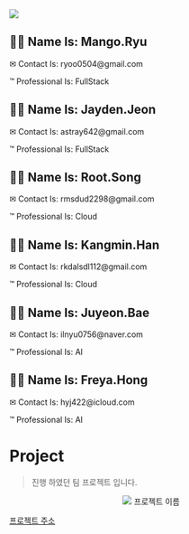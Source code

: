<div>
    <img src="https://github.com/rkdalsdl98/cateboo-team/assets/77562358/e4c59f61-96ec-4b67-abae-2ced85986746"/>
    <h2>💂‍♂️ Name Is: Mango.Ryu</h2>
    <p>✉ Contact Is: ryoo0504@gmail.com</p>
    <p>™ Professional Is: FullStack</p>
    <h2>🕵️‍♂️ Name Is: Jayden.Jeon</h2>
    <p>✉ Contact Is: astray642@gmail.com</p>
    <p>™ Professional Is: FullStack</p>
    <h2>👨‍⚕️ Name Is: Root.Song</h2>
    <p>✉ Contact Is: rmsdud2298@gmail.com</p>
    <p>™ Professional Is: Cloud</p>
    <h2>👨‍🌾 Name Is: Kangmin.Han</h2>
    <p>✉ Contact Is: rkdalsdl112@gmail.com</p>
    <p>™ Professional Is: Cloud</p>
    <h2>👩‍🔧 Name Is: Juyeon.Bae</h2>
    <p>✉ Contact Is: ilnyu0756@naver.com</p>
    <p>™ Professional Is: AI</p>
    <h2>👩‍🏭 Name Is: Freya.Hong</h2>
    <p>✉ Contact Is: hyj422@icloud.com</p>
    <p>™ Professional Is: AI</p>
</div>

# Project  
> 진행 하였던 팀 프로젝트 입니다.  

<div width="100%" align="left">
    <div align="center" width="300px" heigth="200px">
        <img width="inherit" height="inherit" src="https://github.com/rkdalsdl98/cateboo-team/assets/77562358/e4c59f61-96ec-4b67-abae-2ced85986746"/>
        프로젝트 이름
    </div>
</div>

[프로젝트 주소](https://github.com/rkdalsdl98/cateboo-team)